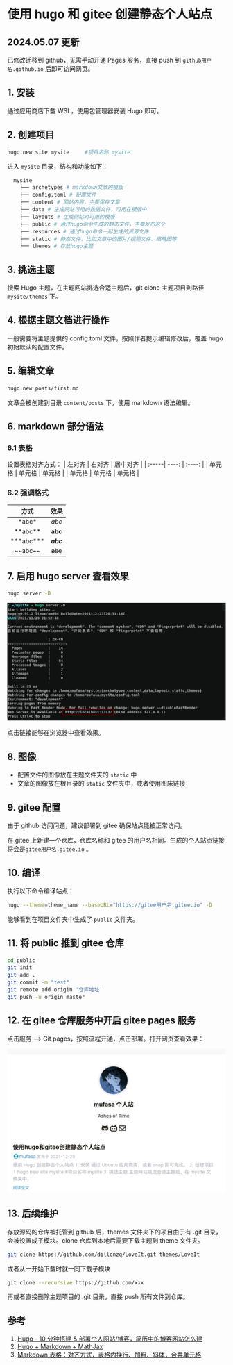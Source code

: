 # 使用 hugo 和 gitee 创建静态个人站点


## 2024.05.07 更新

已修改迁移到 github，无需手动开通 Pages 服务，直接 push 到 `github用户名.github.io` 后即可访问网页。

## 1. 安装

通过应用商店下载 WSL，使用包管理器安装 Hugo 即可。

## 2. 创建项目

```bash
hugo new site mysite     #项目名称 mysite
```

进入 `mysite` 目录，结构和功能如下：

```bash
  mysite
    ├── archetypes # markdown文章的模版
    ├── config.toml # 配置文件
    ├── content # 网站内容，主要保存文章
    ├── data # 生成网站可用的数据文件，可用在模版中
    ├── layouts # 生成网站时可用的模版
    ├── public # 通过hugo命令生成的静态文件，主要发布这个
    ├── resources # 通过hugo命令一起生成的资源文件
    ├── static # 静态文件，比如文章中的图片/视频文件、缩略图等
    └── themes # 存放hugo主题
```

## 3. 挑选主题

搜索 Hugo 主题，在主题网站挑选合适主题后，git clone 主题项目到路径 `mysite/themes` 下。

## 4. 根据主题文档进行操作

一般需要将主题提供的 config.toml 文件，按照作者提示编辑修改后，覆盖 hugo 初始默认的配置文件。

## 5. 编辑文章

```bash
hugo new posts/first.md
```

文章会被创建到目录 `content/posts` 下，使用 markdown 语法编辑。

## 6. markdown 部分语法

### 6.1 表格

设置表格对齐方式：
| 左对齐 | 右对齐 | 居中对齐 |
| :-----| ----: | :----: |
| 单元格 | 单元格 | 单元格 |
| 单元格 | 单元格 | 单元格 |

### 6.2 强调格式

| 方式 | 效果 |
| :-----:| :----: |
| \*abc\* |*abc* |
| \*\*abc\*\* | **abc** |
| \*\*\*abc\*\*\* |***abc*** |
| \~\~abc\~\~ |~~abc~~ |

## 7. 启用 hugo server 查看效果

```bash
hugo server -D
```

![hugo server D](/hugo_gitee/hugo_server.png)

点击链接能够在浏览器中查看效果。

## 8. 图像

* 配置文件的图像放在主题文件夹的 `static` 中
* 文章的图像放在根目录的 `static` 文件夹中，或者使用图床链接

## 9. gitee 配置

由于 github 访问问题，建议部署到 gitee 确保站点能被正常访问。

在 gitee 上新建一个仓库，仓库名称和 gitee  的用户名相同。生成的个人站点链接将会是`gitee用户名.gitee.io` 。

## 10. 编译

执行以下命令编译站点：

```bash
hugo --theme=theme_name --baseURL="https://gitee用户名.gitee.io" -D
```

能够看到在项目文件夹中生成了 `public` 文件夹。

## 11. 将 public 推到 gitee 仓库

```bash
cd public
git init
git add .
git commit -m "test"
git remote add origin '仓库地址'
git push -u origin master
```

## 12. 在 gitee 仓库服务中开启 gitee pages 服务

点击服务 --> Git pages，按照流程开通，点击部署。打开网页查看效果：

![hugo 效果](/hugo_gitee/hugo_res.png)

## 13. 后续维护

存放源码的仓库被托管到 github 后，themes 文件夹下的项目由于有 .git 目录，会被设置成子模块。clone 仓库到本地后需要下载主题到 theme 文件夹。

```bash
git clone https://github.com/dillonzq/LoveIt.git themes/LoveIt
```

或者从一开始下载时就一同下载子模块

```bash
​git clone --recursive https://github.com/xxx
```

再或者直接删除主题项目的 .git 目录，直接 push 所有文件到仓库。

## 参考

1. [Hugo - 10 分钟搭建 & 部署个人网站/博客，简历中的博客网站怎么建](https://www.bilibili.com/video/BV1x64y117PX?spm_id_from=333.999.0.0)
2. [Hugo + Markdown + MathJax](https://blog.lrtfm.com/2020/05/2020-05-03-hugo-markdown-mathjax)
3. [Markdown 表格：对齐方式，表格内换行、加粗、斜体，合并单元格](https://blog.csdn.net/lixiaoting94/article/details/103876601)

